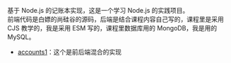 基于 Node.js 的记账本实现，这是一个学习 Node.js 的实践项目。  
前端代码是白嫖的尚硅谷的源码，后端是结合课程内容自己写的，课程里是采用 CJS 教学的，我是采用 ESM 写的，课程里数据库用的 MongoDB，我是用的 MySQL。  

* [accounts1](./accounts1/)：这个是前后端混合的实现  